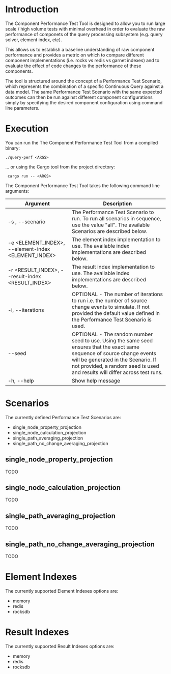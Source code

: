 # Introduction
The Component Performance Test Tool is designed to allow you to run large scale / high volume tests with minimal overhead in order to evaluate the raw performance of componets of the query processing subsystem (e.g. query solver, element index, etc). 

This allows us to establish a baseline understanding of raw component performance and provides a metric on which to compare different component implementations (i.e. rocks vs redis vs garnet indexes) and to evaluate the effect of code changes to the performance of these components.

The tool is structured around the concept of a Performance Test Scenario, which represents the combination of a specific Continuous Query against a data model. The same Performance Test Scenario with the same expected outcomes can then be run against different component configurations simply by specifying the desired component configuration using command line parameters.

# Execution
You can run the The Component Performance Test Tool from a compiled binary:

```
./query-perf <ARGS>
```

... or using the Cargo tool from the project directory:

```
 cargo run -- <ARGS>
```

The Component Performance Test Tool takes the following command line arguments:

| Argument | Description |
|----------|-------------|
| -s <SCENARIO>, --scenario <SCENARIO> | The Performance Test Scenario to run. To run all scenarios in sequence, use the value "all". The available Scenarios are described below. |
| -e <ELEMENT_INDEX>, --element-index <ELEMENT_INDEX> | The element index implementation to use. The available index implementations are described below. |
| -r <RESULT_INDEX>, --result-index <RESULT_INDEX> | The result index implementation to use. The available index implementations are described below. |
| -i, --iterations <ITERATIONS> | OPTIONAL - The number of iterations to run i.e. the number of source change events to simulate. If not provided the default value defined in the Performance Test Scenario is used. |
| --seed <SEED> | OPTIONAL - The random number seed to use. Using the same seed ensures that the exact same sequence of source change events will be generated in the Scenario. If not provided, a random seed is used and results will differ across test runs. |
| -h, --help | Show help message |

# Scenarios
The currently defined Performance Test Scenarios are:

- single_node_property_projection
- single_node_calculation_projection
- single_path_averaging_projection
- single_path_no_change_averaging_projection

## single_node_property_projection
TODO

## single_node_calculation_projection
TODO

## single_path_averaging_projection
TODO

## single_path_no_change_averaging_projection
TODO

# Element Indexes
The currently supported Element Indexes options are:

- memory
- redis
- rocksdb

# Result Indexes
The currently supported Result Indexes options are:

- memory
- redis
- rocksdb
